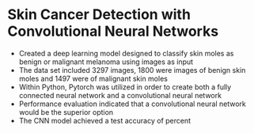 # Skin Cancer Detection with Convolutional Neural Networks

* Created a deep learning model designed to classify skin moles as benign or malignant melanoma using images as input
* The data set included 3297 images, 1800 were images of benign skin moles and 1497 were of malignant skin moles
* Within Python, Pytorch was utilized in order to create both a fully connected neural network and a convolutional neural network
* Performance evaluation indicated that a convolutional neural network would be the superior option
* The CNN model achieved a test accuracy of  percent 
